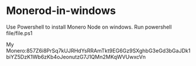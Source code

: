 # Monerod-in-windows
Use Powershell to install Monero Node on windows.
Run
powershell file/file.ps1

My Monero:857Z6i8PrSq7kUJRHdYsRRAmTkt9EG6Gz9SXghbG3eGd3bGaJDk1biYZ5DzK1Wb6zKb4oJeonutzG7J1QMn2MKqWVUwxcVn
